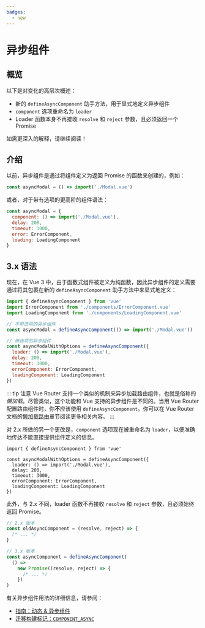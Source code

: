 ```yaml
---
badges:
  - new
---
```


# 异步组件 <MigrationBadges :badges="$frontmatter.badges" />

## 概览

以下是对变化的高层次概述：

- 新的 `defineAsyncComponent` 助手方法，用于显式地定义异步组件
- `component` 选项重命名为 `loader`
- Loader 函数本身不再接收 `resolve` 和 `reject` 参数，且必须返回一个 Promise

如需更深入的解释，请继续阅读！

## 介绍

以前，异步组件是通过将组件定义为返回 Promise 的函数来创建的，例如：

```js
const asyncModal = () => import('./Modal.vue')
```

或者，对于带有选项的更高阶的组件语法：

```js
const asyncModal = {
  component: () => import('./Modal.vue'),
  delay: 200,
  timeout: 3000,
  error: ErrorComponent,
  loading: LoadingComponent
}
```

## 3.x 语法

现在，在 Vue 3 中，由于函数式组件被定义为纯函数，因此异步组件的定义需要通过将其包裹在新的 `defineAsyncComponent` 助手方法中来显式地定义：

```js
import { defineAsyncComponent } from 'vue'
import ErrorComponent from './components/ErrorComponent.vue'
import LoadingComponent from './components/LoadingComponent.vue'

// 不带选项的异步组件
const asyncModal = defineAsyncComponent(() => import('./Modal.vue'))

// 带选项的异步组件
const asyncModalWithOptions = defineAsyncComponent({
  loader: () => import('./Modal.vue'),
  delay: 200,
  timeout: 3000,
  errorComponent: ErrorComponent,
  loadingComponent: LoadingComponent
})
```

::: tip 注意
Vue Router 支持一个类似的机制来异步加载路由组件，也就是俗称的*懒加载*。尽管类似，这个功能和 Vue 支持的异步组件是不同的。当用 Vue Router 配置路由组件时，你**不**应该使用 `defineAsyncComponent`。你可以在 Vue Router 文档的[懒加载路由](https://next.router.vuejs.org/guide/advanced/lazy-loading.html)章节阅读更多相关内容。
:::

对 2.x 所做的另一个更改是，`component` 选项现在被重命名为 `loader`，以便准确地传达不能直接提供组件定义的信息。

```js{4}
import { defineAsyncComponent } from 'vue'

const asyncModalWithOptions = defineAsyncComponent({
  loader: () => import('./Modal.vue'),
  delay: 200,
  timeout: 3000,
  errorComponent: ErrorComponent,
  loadingComponent: LoadingComponent
})
```

此外，与 2.x 不同，loader 函数不再接收 `resolve` 和 `reject` 参数，且必须始终返回 Promise。

```js
// 2.x 版本
const oldAsyncComponent = (resolve, reject) => {
  /* ... */
}

// 3.x 版本
const asyncComponent = defineAsyncComponent(
  () =>
    new Promise((resolve, reject) => {
      /* ... */
    })
)
```

有关异步组件用法的详细信息，请参阅：

- [指南：动态 & 异步组件](/guide/component-dynamic-async.html#在动态组件上使用-keep-alive)
- [迁移构建标记：`COMPONENT_ASYNC`](migration-build.html#兼容性配置)
